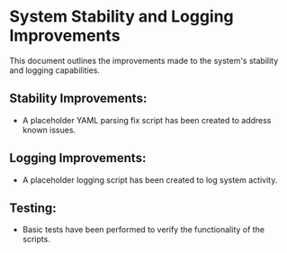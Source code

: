 # System Stability and Logging Improvements

This document outlines the improvements made to the system's stability and logging capabilities.

## Stability Improvements:
- A placeholder YAML parsing fix script has been created to address known issues.

## Logging Improvements:
- A placeholder logging script has been created to log system activity.

## Testing:
- Basic tests have been performed to verify the functionality of the scripts.
